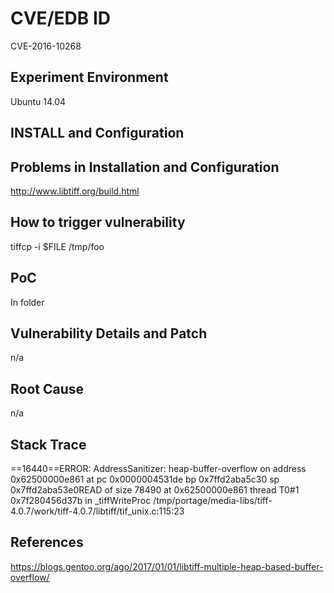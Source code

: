 # CVE/EDB ID
CVE-2016-10268
## Experiment Environment
Ubuntu 14.04
## INSTALL and Configuration

## Problems in Installation and Configuration
http://www.libtiff.org/build.html
## How to trigger vulnerability
tiffcp -i $FILE /tmp/foo
## PoC
In folder
## Vulnerability Details and Patch
n/a
## Root Cause
n/a
## Stack Trace
==16440==ERROR: AddressSanitizer: heap-buffer-overflow on address 0x62500000e861 at pc 0x0000004531de bp 0x7ffd2aba5c30 sp 0x7ffd2aba53e0READ of size 78490 at 0x62500000e861 thread T0#1 0x7f280456d37b in _tiffWriteProc /tmp/portage/media-libs/tiff-4.0.7/work/tiff-4.0.7/libtiff/tif_unix.c:115:23
## References
https://blogs.gentoo.org/ago/2017/01/01/libtiff-multiple-heap-based-buffer-overflow/